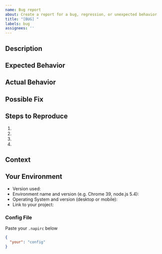```yaml
---
name: Bug report
about: Create a report for a bug, regression, or unexpected behavior
title: "[BUG] "
labels: bug
assignees: ''
---
```


<!--- Provide a general summary of the issue in the Title above -->

## Description

<!--- Provide a more detailed introduction to the issue itself, and why you consider it to be a bug -->

## Expected Behavior

<!--- Tell us what should happen -->

## Actual Behavior

<!--- Tell us what happens instead -->

## Possible Fix

<!--- Not obligatory, but suggest a fix or reason for the bug -->

## Steps to Reproduce

<!--- Provide a link to a live example, or an unambiguous set of steps to -->
<!--- reproduce this bug. Include code to reproduce, if relevant -->

1.
2.
3.
4.

## Context

<!--- How has this bug affected you? What were you trying to accomplish? -->

## Your Environment

<!--- Include as many relevant details about the environment you experienced the bug in -->

- Version used:
- Environment name and version (e.g. Chrome 39, node.js 5.4):
- Operating System and version (desktop or mobile):
- Link to your project:

### Config File

Paste your `.napirc` below

```json
{
  "your": "config"
}
```
